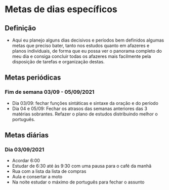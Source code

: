 # Metas de dias específicos
## Definição
- Aqui eu planejo alguns dias decisivos e períodos bem definidos algumas metas que preciso bater, tanto nos estudos quanto em afazeres e planos individuais, de forma que eu possa ver o panorama completo do meu dia e consiga concluir todas os afazeres mais facilmente pela disposição de tarefas e organização destas.

## Metas periódicas
### Fim de semana 03/09 - 05/09/2021
- Dia 03/09: fechar funções sintáticas e sintaxe da oração e do período
- Dia 04 e 05/09: Fechar os atrasos das semanas anteriores das 3 matérias sobrantes. Refazer o plano de estudos distribuindo melhor o português.

## Metas diárias
### Dia 03/09/2021
- Acordar 6:00
- Estudar de 6:30 até às 9:30 com uma pausa para o café da manhã
- Rua com a lista da lista de compras
- Aula e consertar a moto
- Na noite estudar o máximo de português para fechar o assunto